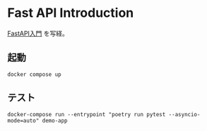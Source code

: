 # Fast API Introduction

[FastAPI入門](https://zenn.dev/sh0nk/books/537bb028709ab9) を写経。

## 起動
```
docker compose up
```

## テスト
```
docker-compose run --entrypoint "poetry run pytest --asyncio-mode=auto" demo-app
```
